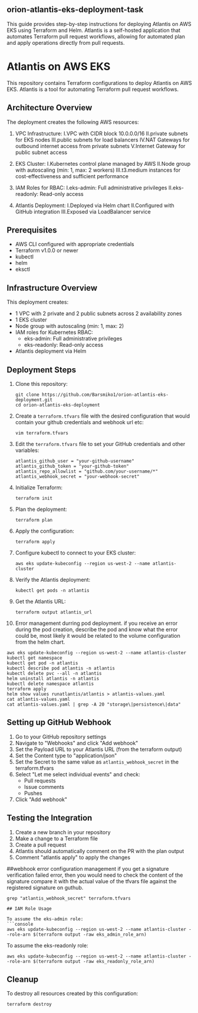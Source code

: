 ## orion-atlantis-eks-deployment-task
This guide provides step-by-step instructions for deploying Atlantis on AWS EKS using Terraform and Helm. 
Atlantis is a self-hosted application that automates Terraform pull request workflows, allowing for automated plan and apply operations directly from pull requests.

# Atlantis on AWS EKS

This repository contains Terraform configurations to deploy Atlantis on AWS EKS. Atlantis is a tool for automating Terraform pull request workflows.

## Architecture Overview

The deployment creates the following AWS resources:

1. VPC Infrastructure:
I.VPC with CIDR block 10.0.0.0/16
II.private subnets for EKS nodes
III.public subnets for load balancers
IV.NAT Gateways for outbound internet access from private subnets
V.Internet Gateway for public subnet access

2. EKS Cluster:
I.Kubernetes control plane managed by AWS
II.Node group with autoscaling (min: 1, max: 2 workers)
III.t3.medium instances for cost-effectiveness and sufficient performance

3. IAM Roles for RBAC:
I.eks-admin: Full administrative privileges
II.eks-readonly: Read-only access

4. Atlantis Deployment:
I.Deployed via Helm chart
II.Configured with GitHub integration
III.Exposed via LoadBalancer service

## Prerequisites

- AWS CLI configured with appropriate credentials
- Terraform v1.0.0 or newer
- kubectl
- helm
- eksctl

## Infrastructure Overview

This deployment creates:

- 1 VPC with 2 private and 2 public subnets across 2 availability zones
- 1 EKS cluster
- Node group with autoscaling (min: 1, max: 2)
- IAM roles for Kubernetes RBAC:
  - eks-admin: Full administrative privileges
  - eks-readonly: Read-only access
- Atlantis deployment via Helm

## Deployment Steps

1. Clone this repository:
   ```console
   git clone https://github.com/Barsmiko1/orion-atlantis-eks-deployment.git
   cd orion-atlantis-eks-deployment
   ```


2. Create a `terraform.tfvars` file with the desired configuration that would contain your github credentials and webhook url etc:
   ```console
   vim terraform.tfvars
   ```


3. Edit the `terraform.tfvars` file to set your GitHub credentials and other variables:
   ```console
   atlantis_github_user = "your-github-username"
   atlantis_github_token = "your-github-token"
   atlantis_repo_allowlist = "github.com/your-username/*"
   atlantis_webhook_secret = "your-webhook-secret"
   ```
   

4. Initialize Terraform:
   ```console
   terraform init
   ```
   

5. Plan the deployment:
   ```console
   terraform plan
   ```
   

6. Apply the configuration:
   ```console
   terraform apply
   ```
   

7. Configure kubectl to connect to your EKS cluster:
   ```console
   aws eks update-kubeconfig --region us-west-2 --name atlantis-cluster
   ```
   

8. Verify the Atlantis deployment:
   ```console
   kubectl get pods -n atlantis
   ```
   

9. Get the Atlantis URL:
   ```console
   terraform output atlantis_url
   ```

10. Error management durring pod deployment.
if you receive an error during the pod creation, describe the pod and know what the error could be, most likely 
it would be related to the volume configuration from the helm chart.

```console
aws eks update-kubeconfig --region us-west-2 --name atlantis-cluster
kubectl get namespace
kubectl get pod -n atlantis
kubectl describe pod atlantis -n atlantis
kubectl delete pvc --all -n atlantis
helm uninstall atlantis -n atlantis
kubectl delete namespace atlantis 
terraform apply
helm show values runatlantis/atlantis > atlantis-values.yaml
cat atlantis-values.yaml
cat atlantis-values.yaml | grep -A 20 "storage\|persistence\|data"
```
   

## Setting up GitHub Webhook

1. Go to your GitHub repository settings
2. Navigate to "Webhooks" and click "Add webhook"
3. Set the Payload URL to your Atlantis URL (from the terraform output)
4. Set the Content type to "application/json"
5. Set the Secret to the same value as `atlantis_webhook_secret` in the terraform.tfvars
6. Select "Let me select individual events" and check:
   - Pull requests
   - Issue comments
   - Pushes
7. Click "Add webhook"

## Testing the Integration

1. Create a new branch in your repository
2. Make a change to a Terraform file
3. Create a pull request
4. Atlantis should automatically comment on the PR with the plan output
5. Comment "atlantis apply" to apply the changes

##webhook error configuration management
if you get a signature verification failed error, then you would need to check the content of the signature
compare it with the actual value of the tfvars file against the registered signature on guthub.
```console
grep "atlantis_webhook_secret" terraform.tfvars

## IAM Role Usage

To assume the eks-admin role:
```console
aws eks update-kubeconfig --region us-west-2 --name atlantis-cluster --role-arn $(terraform output -raw eks_admin_role_arn)
```

To assume the eks-readonly role:
```console
aws eks update-kubeconfig --region us-west-2 --name atlantis-cluster --role-arn $(terraform output -raw eks_readonly_role_arn)
```

## Cleanup

To destroy all resources created by this configuration:

```console
terraform destroy
```
